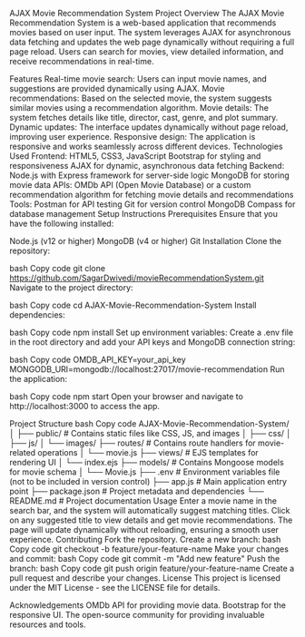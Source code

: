 AJAX Movie Recommendation System
Project Overview
The AJAX Movie Recommendation System is a web-based application that recommends movies based on user input. The system leverages AJAX for asynchronous data fetching and updates the web page dynamically without requiring a full page reload. Users can search for movies, view detailed information, and receive recommendations in real-time.

Features
Real-time movie search: Users can input movie names, and suggestions are provided dynamically using AJAX.
Movie recommendations: Based on the selected movie, the system suggests similar movies using a recommendation algorithm.
Movie details: The system fetches details like title, director, cast, genre, and plot summary.
Dynamic updates: The interface updates dynamically without page reload, improving user experience.
Responsive design: The application is responsive and works seamlessly across different devices.
Technologies Used
Frontend:
HTML5, CSS3, JavaScript
Bootstrap for styling and responsiveness
AJAX for dynamic, asynchronous data fetching
Backend:
Node.js with Express framework for server-side logic
MongoDB for storing movie data
APIs:
OMDb API (Open Movie Database) or a custom recommendation algorithm for fetching movie details and recommendations
Tools:
Postman for API testing
Git for version control
MongoDB Compass for database management
Setup Instructions
Prerequisites
Ensure that you have the following installed:

Node.js (v12 or higher)
MongoDB (v4 or higher)
Git
Installation
Clone the repository:

bash
Copy code
git clone https://github.com/SagarDwivedi/movieRecommendationSystem.git
Navigate to the project directory:

bash
Copy code
cd AJAX-Movie-Recommendation-System
Install dependencies:

bash
Copy code
npm install
Set up environment variables: Create a .env file in the root directory and add your API keys and MongoDB connection string:

bash
Copy code
OMDB_API_KEY=your_api_key
MONGODB_URI=mongodb://localhost:27017/movie-recommendation
Run the application:

bash
Copy code
npm start
Open your browser and navigate to http://localhost:3000 to access the app.

Project Structure
bash
Copy code
AJAX-Movie-Recommendation-System/
│
├── public/                # Contains static files like CSS, JS, and images
│   ├── css/
│   ├── js/
│   └── images/
├── routes/                # Contains route handlers for movie-related operations
│   └── movie.js
├── views/                 # EJS templates for rendering UI
│   └── index.ejs
├── models/                # Contains Mongoose models for movie schema
│   └── Movie.js
├── .env                   # Environment variables file (not to be included in version control)
├── app.js                 # Main application entry point
├── package.json           # Project metadata and dependencies
└── README.md              # Project documentation
Usage
Enter a movie name in the search bar, and the system will automatically suggest matching titles.
Click on any suggested title to view details and get movie recommendations.
The page will update dynamically without reloading, ensuring a smooth user experience.
Contributing
Fork the repository.
Create a new branch:
bash
Copy code
git checkout -b feature/your-feature-name
Make your changes and commit:
bash
Copy code
git commit -m "Add new feature"
Push the branch:
bash
Copy code
git push origin feature/your-feature-name
Create a pull request and describe your changes.
License
This project is licensed under the MIT License - see the LICENSE file for details.

Acknowledgements
OMDb API for providing movie data.
Bootstrap for the responsive UI.
The open-source community for providing invaluable resources and tools.
